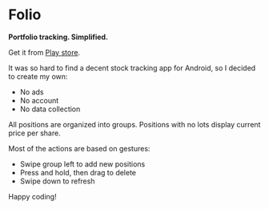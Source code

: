 # Folio
**Portfolio tracking. Simplified.**

Get it from [Play store](https://play.google.com/store/apps/details?id=ru.nahk.folio).

It was so hard to find a decent stock tracking app for Android, so I decided to create my own:

 * No ads
 * No account
 * No data collection

All positions are organized into groups. Positions with no lots display current price per share.

Most of the actions are based on gestures:
 - Swipe group left to add new positions
 - Press and hold, then drag to delete
 - Swipe down to refresh

Happy coding!
